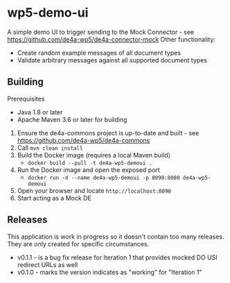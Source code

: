 # wp5-demo-ui

A simple demo UI to trigger sending to the Mock Connector - see https://github.com/de4a-wp5/de4a-connector-mock
Other functionality:
* Create random example messages of all document types
* Validate arbitrary messages against all supported document types

## Building

Prerequisites
* Java 1.8 or later
* Apache Maven 3.6 or later for building

1. Ensure the de4a-commons project is up-to-date and built - see https://github.com/de4a-wp5/de4a-commons
2. Call `mvn clean install`
3. Build the Docker image (requires a local Maven build)
    * `docker build --pull -t de4a-wp5-demoui .`
4. Run the Docker image and open the exposed port
    * `docker run -d --name de4a-wp5-demoui -p 8090:8080 de4a-wp5-demoui`
5. Open your browser and locate `http://localhost:8090`
6. Start acting as a Mock DE

## Releases

This application is work in progress so it doesn't contain too many releases.
They are only created for specific circumstances.

* v0.1.1 - is a bug fix release for Iteration 1 that provides mocked DO USI redirect URLs as well
* v0.1.0 - marks the version indicates as "working" for "Iteration 1"
